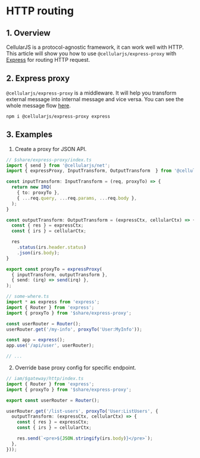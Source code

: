 # HTTP routing

## 1. Overview
CellularJS is a protocol-agnostic framework, it can work well with HTTP. This article will show you how to use `@cellularjs/express-proxy` with [Express](https://expressjs.com/) for routing HTTP request.

## 2. Express proxy
`@cellularjs/express-proxy` is a middleware. It will help you transform external message into internal message and vice versa. You can see the whole message flow [here](/docs/foundation/net/net-overview#3-message-flow).

```
npm i @cellularjs/express-proxy express
```

## 3. Examples
1. Create a proxy for JSON API.
```ts
// $share/express-proxy/index.ts
import { send } from '@cellularjs/net';
import { expressProxy, InputTransform, OutputTransform  } from '@cellularjs/express-proxy';

const inputTransform: InputTransform = (req, proxyTo) => {
  return new IRQ(
    { to: proxyTo },
    { ...req.query, ...req.params, ...req.body },
  );
}

const outputTransform: OutputTransform = (expressCtx, cellularCtx) => {
  const { res } = expressCtx;
  const { irs } = cellularCtx;

  res
    .status(irs.header.status)
    .json(irs.body);
}

export const proxyTo = expressProxy(
  { inputTransform, outputTransform },
  { send: (irq) => send(irq) },
);

// some-where.ts
import * as express from 'express';
import { Router } from 'express';
import { proxyTo } from '$share/express-proxy';

const userRouter = Router();
userRouter.get('/my-info', proxyTo('User:MyInfo'));

const app = express();
app.use('/api/user', userRouter);

// ...
```

2. Override base proxy config for specific endpoint.
```ts
// iam/$gateway/http/index.ts
import { Router } from 'express';
import { proxyTo } from '$share/express-proxy';

export const userRouter = Router();

userRouter.get('/list-users', proxyTo('User:ListUsers', {
  outputTransform: (expressCtx, cellularCtx) => {
    const { res } = expressCtx;
    const { irs } = cellularCtx;

    res.send(`<pre>${JSON.stringify(irs.body)}</pre>`);
  },
}));
```